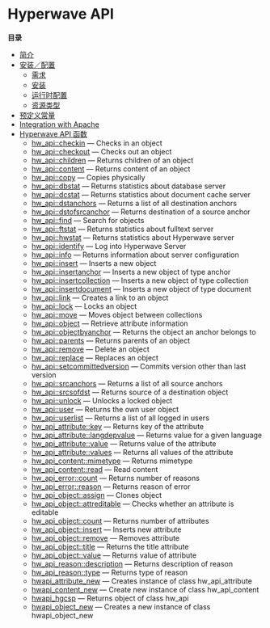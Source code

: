 Hyperwave API
=============

**目录**

-   [简介](/intro/hwapi.html)
-   [安装／配置](/hwapi/setup.html)
    -   [需求](/hwapi/setup.html#需求)
    -   [安装](/hwapi/setup.html#安装)
    -   [运行时配置](/hwapi/setup.html#运行时配置)
    -   [资源类型](/hwapi/setup.html#资源类型)
-   [预定义常量](/hwapi/constants.html)
-   [Integration with Apache](/hwapi/apache-integration.html)
-   [Hyperwave API 函数](/ref/hwapi.html)
    -   [hw\_api::checkin](/ref/hwapi.html#hw_api::checkin) — Checks in
        an object
    -   [hw\_api::checkout](/ref/hwapi.html#hw_api::checkout) — Checks
        out an object
    -   [hw\_api::children](/ref/hwapi.html#hw_api::children) — Returns
        children of an object
    -   [hw\_api::content](/ref/hwapi.html#hw_api::content) — Returns
        content of an object
    -   [hw\_api::copy](/ref/hwapi.html#hw_api::copy) — Copies
        physically
    -   [hw\_api::dbstat](/ref/hwapi.html#hw_api::dbstat) — Returns
        statistics about database server
    -   [hw\_api::dcstat](/ref/hwapi.html#hw_api::dcstat) — Returns
        statistics about document cache server
    -   [hw\_api::dstanchors](/ref/hwapi.html#hw_api::dstanchors) —
        Returns a list of all destination anchors
    -   [hw\_api::dstofsrcanchor](/ref/hwapi.html#hw_api::dstofsrcanchor)
        — Returns destination of a source anchor
    -   [hw\_api::find](/ref/hwapi.html#hw_api::find) — Search for
        objects
    -   [hw\_api::ftstat](/ref/hwapi.html#hw_api::ftstat) — Returns
        statistics about fulltext server
    -   [hw\_api::hwstat](/ref/hwapi.html#hw_api::hwstat) — Returns
        statistics about Hyperwave server
    -   [hw\_api::identify](/ref/hwapi.html#hw_api::identify) — Log into
        Hyperwave Server
    -   [hw\_api::info](/ref/hwapi.html#hw_api::info) — Returns
        information about server configuration
    -   [hw\_api::insert](/ref/hwapi.html#hw_api::insert) — Inserts a
        new object
    -   [hw\_api::insertanchor](/ref/hwapi.html#hw_api::insertanchor) —
        Inserts a new object of type anchor
    -   [hw\_api::insertcollection](/ref/hwapi.html#hw_api::insertcollection)
        — Inserts a new object of type collection
    -   [hw\_api::insertdocument](/ref/hwapi.html#hw_api::insertdocument)
        — Inserts a new object of type document
    -   [hw\_api::link](/ref/hwapi.html#hw_api::link) — Creates a link
        to an object
    -   [hw\_api::lock](/ref/hwapi.html#hw_api::lock) — Locks an object
    -   [hw\_api::move](/ref/hwapi.html#hw_api::move) — Moves object
        between collections
    -   [hw\_api::object](/ref/hwapi.html#hw_api::object) — Retrieve
        attribute information
    -   [hw\_api::objectbyanchor](/ref/hwapi.html#hw_api::objectbyanchor)
        — Returns the object an anchor belongs to
    -   [hw\_api::parents](/ref/hwapi.html#hw_api::parents) — Returns
        parents of an object
    -   [hw\_api::remove](/ref/hwapi.html#hw_api::remove) — Delete an
        object
    -   [hw\_api::replace](/ref/hwapi.html#hw_api::replace) — Replaces
        an object
    -   [hw\_api::setcommittedversion](/ref/hwapi.html#hw_api::setcommittedversion)
        — Commits version other than last version
    -   [hw\_api::srcanchors](/ref/hwapi.html#hw_api::srcanchors) —
        Returns a list of all source anchors
    -   [hw\_api::srcsofdst](/ref/hwapi.html#hw_api::srcsofdst) —
        Returns source of a destination object
    -   [hw\_api::unlock](/ref/hwapi.html#hw_api::unlock) — Unlocks a
        locked object
    -   [hw\_api::user](/ref/hwapi.html#hw_api::user) — Returns the own
        user object
    -   [hw\_api::userlist](/ref/hwapi.html#hw_api::userlist) — Returns
        a list of all logged in users
    -   [hw\_api\_attribute::key](/ref/hwapi.html#hw_api_attribute::key)
        — Returns key of the attribute
    -   [hw\_api\_attribute::langdepvalue](/ref/hwapi.html#hw_api_attribute::langdepvalue)
        — Returns value for a given language
    -   [hw\_api\_attribute::value](/ref/hwapi.html#hw_api_attribute::value)
        — Returns value of the attribute
    -   [hw\_api\_attribute::values](/ref/hwapi.html#hw_api_attribute::values)
        — Returns all values of the attribute
    -   [hw\_api\_content::mimetype](/ref/hwapi.html#hw_api_content::mimetype)
        — Returns mimetype
    -   [hw\_api\_content::read](/ref/hwapi.html#hw_api_content::read) —
        Read content
    -   [hw\_api\_error::count](/ref/hwapi.html#hw_api_error::count) —
        Returns number of reasons
    -   [hw\_api\_error::reason](/ref/hwapi.html#hw_api_error::reason) —
        Returns reason of error
    -   [hw\_api\_object::assign](/ref/hwapi.html#hw_api_object::assign)
        — Clones object
    -   [hw\_api\_object::attreditable](/ref/hwapi.html#hw_api_object::attreditable)
        — Checks whether an attribute is editable
    -   [hw\_api\_object::count](/ref/hwapi.html#hw_api_object::count) —
        Returns number of attributes
    -   [hw\_api\_object::insert](/ref/hwapi.html#hw_api_object::insert)
        — Inserts new attribute
    -   [hw\_api\_object::remove](/ref/hwapi.html#hw_api_object::remove)
        — Removes attribute
    -   [hw\_api\_object::title](/ref/hwapi.html#hw_api_object::title) —
        Returns the title attribute
    -   [hw\_api\_object::value](/ref/hwapi.html#hw_api_object::value) —
        Returns value of attribute
    -   [hw\_api\_reason::description](/ref/hwapi.html#hw_api_reason::description)
        — Returns description of reason
    -   [hw\_api\_reason::type](/ref/hwapi.html#hw_api_reason::type) —
        Returns type of reason
    -   [hwapi\_attribute\_new](/ref/hwapi.html#hwapi_attribute_new) —
        Creates instance of class hw\_api\_attribute
    -   [hwapi\_content\_new](/ref/hwapi.html#hwapi_content_new) —
        Create new instance of class hw\_api\_content
    -   [hwapi\_hgcsp](/ref/hwapi.html#hwapi_hgcsp) — Returns object of
        class hw\_api
    -   [hwapi\_object\_new](/ref/hwapi.html#hwapi_object_new) — Creates
        a new instance of class hwapi\_object\_new
